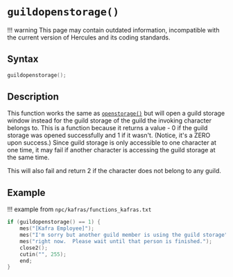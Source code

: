 # `guildopenstorage()`

!!! warning
	This page may contain outdated information, incompatible with the current version of Hercules and its coding standards.

## Syntax

```c
guildopenstorage();
```

## Description

This function works the same as [`openstorage()`](openstorage.md) but will open a guild storage window instead for the guild storage of the guild the invoking character belongs to. This is a function because it returns a value - 0 if the guild storage was opened successfully and 1 if it wasn't. (Notice, it's a ZERO upon success.) Since guild storage is only accessible to one character at one time, it may fail if another character is accessing the guild storage at the same time.

This will also fail and return 2 if the character does not belong to any guild.

## Example

!!! example
	from `npc/kafras/functions_kafras.txt`

```c
if (guildopenstorage() == 1) {
	mes("[Kafra Employee]");
	mes("I'm sorry but another guild member is using the guild storage");
	mes("right now.  Please wait until that person is finished.");
	close2();
	cutin("", 255);
	end;
}
```
